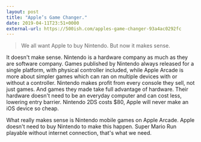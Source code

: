 ```yaml
---
layout: post
title: "Apple’s Game Changer."
date: 2019-04-11T23:51+0000
external-url: https://500ish.com/apples-game-changer-93a4ac0292fc
---
```


> We all want Apple to buy Nintendo. But now it makes sense.

It doesn't make sense. Nintendo is a hardware company as much as they are software company. Games published by Nintendo always released for a single platform, with physical controller included, while Apple Arcade is more about simpler games which can ran on multiple devices with or without a controller. Nintendo makes profit from every console they sell, not just games. And games they made take full advantage of hardware. Their hardware doesn't need to be an everyday computer and can cost less, lowering entry barrier. Nintendo 2DS costs $80, Apple will never make an iOS device so cheap.

What really makes sense is Nintendo mobile games on Apple Arcade. Apple doesn't need to buy Nintendo to make this happen. Super Mario Run playable without internet connection, that's what we need.